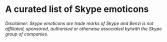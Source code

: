# A curated list of Skype emoticons

###### Disclaimer: Skype emoticons are trade marks of Skype and Benzi is not affiliated, sponsored, authorised or otherwise associated by/with the Skype group of companies.